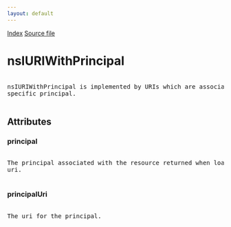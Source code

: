```yaml
---
layout: default
---
```

<div id='links'><a href="../index.html">Index</a>
<a href="http://dxr.mozilla.org/mozilla-central/source/netwerk/base/public/nsIURIWithPrincipal.idl">Source file</a>
</div>

# nsIURIWithPrincipal #
<pre>  
nsIURIWithPrincipal is implemented by URIs which are associated with a  
specific principal.  
  
</pre>
## Attributes ##

### principal ###
<pre>  
The principal associated with the resource returned when loading this  
uri.  
  
</pre>
### principalUri ###
<pre>  
The uri for the principal.  
  
</pre>